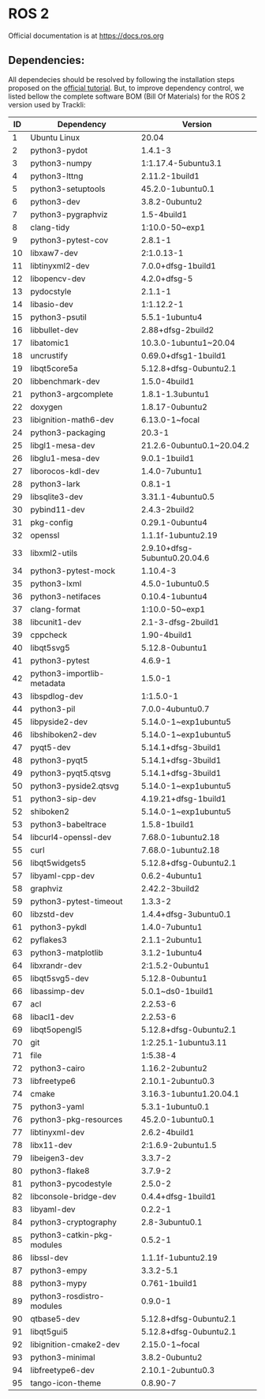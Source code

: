 # ROS 2

Official documentation is at https://docs.ros.org

## Dependencies:

All dependecies should be resolved by following the installation steps proposed on the [official tutorial](https://docs.ros.org/en/humble/Installation/Alternatives/Ubuntu-Development-Setup.html). But, to improve dependency control, we listed bellow the complete software BOM (Bill Of Materials) for the ROS 2 version used by Trackli:

<center>

|ID |Dependency                 |Version|
|---|---------------------------|-------|
|1  |Ubuntu Linux               |20.04                        |
|2  |python3-pydot              |1.4.1-3                      |
|3  |python3-numpy              |1:1.17.4-5ubuntu3.1          |
|4  |python3-lttng              |2.11.2-1build1               |
|5  |python3-setuptools         |45.2.0-1ubuntu0.1            |
|6  |python3-dev                |3.8.2-0ubuntu2               |
|7  |python3-pygraphviz         |1.5-4build1                  |
|8  |clang-tidy                 |1:10.0-50~exp1               |
|9  |python3-pytest-cov         |2.8.1-1                      |
|10 |libxaw7-dev                |2:1.0.13-1                   |
|11 |libtinyxml2-dev            |7.0.0+dfsg-1build1           |
|12 |libopencv-dev              |4.2.0+dfsg-5                 |
|13 |pydocstyle                 |2.1.1-1                      |
|14 |libasio-dev                |1:1.12.2-1                   |
|15 |python3-psutil             |5.5.1-1ubuntu4               |
|16 |libbullet-dev              |2.88+dfsg-2build2            |
|17 |libatomic1                 |10.3.0-1ubuntu1~20.04        |
|18 |uncrustify                 |0.69.0+dfsg1-1build1         |
|19 |libqt5core5a               |5.12.8+dfsg-0ubuntu2.1       |
|20 |libbenchmark-dev           |1.5.0-4build1                |
|21 |python3-argcomplete        |1.8.1-1.3ubuntu1             |
|22 |doxygen                    |1.8.17-0ubuntu2              |
|23 |libignition-math6-dev      |6.13.0-1~focal               |
|24 |python3-packaging          |20.3-1                       |
|25 |libgl1-mesa-dev            |21.2.6-0ubuntu0.1~20.04.2    |
|26 |libglu1-mesa-dev           |9.0.1-1build1                |
|27 |liborocos-kdl-dev          |1.4.0-7ubuntu1               |
|28 |python3-lark               |0.8.1-1                      |
|29 |libsqlite3-dev             |3.31.1-4ubuntu0.5            |
|30 |pybind11-dev               |2.4.3-2build2                |
|31 |pkg-config                 |0.29.1-0ubuntu4              |
|32 |openssl                    |1.1.1f-1ubuntu2.19           |
|33 |libxml2-utils              |2.9.10+dfsg-5ubuntu0.20.04.6 |
|34 |python3-pytest-mock        |1.10.4-3                     |
|35 |python3-lxml               |4.5.0-1ubuntu0.5             |
|36 |python3-netifaces          |0.10.4-1ubuntu4              |
|37 |clang-format               |1:10.0-50~exp1               |
|38 |libcunit1-dev              |2.1-3-dfsg-2build1           |
|39 |cppcheck                   |1.90-4build1                 |
|40 |libqt5svg5                 |5.12.8-0ubuntu1              |
|41 |python3-pytest             |4.6.9-1                      |
|42 |python3-importlib-metadata |1.5.0-1                      |
|43 |libspdlog-dev              |1:1.5.0-1                    |
|44 |python3-pil                |7.0.0-4ubuntu0.7             |
|45 |libpyside2-dev             |5.14.0-1~exp1ubuntu5         |
|46 |libshiboken2-dev           |5.14.0-1~exp1ubuntu5         |
|47 |pyqt5-dev                  |5.14.1+dfsg-3build1          |
|48 |python3-pyqt5              |5.14.1+dfsg-3build1          |
|49 |python3-pyqt5.qtsvg        |5.14.1+dfsg-3build1          |
|50 |python3-pyside2.qtsvg      |5.14.0-1~exp1ubuntu5         |
|51 |python3-sip-dev            |4.19.21+dfsg-1build1         |
|52 |shiboken2                  |5.14.0-1~exp1ubuntu5         |
|53 |python3-babeltrace         |1.5.8-1build1                |
|54 |libcurl4-openssl-dev       |7.68.0-1ubuntu2.18           |
|55 |curl                       |7.68.0-1ubuntu2.18           |
|56 |libqt5widgets5             |5.12.8+dfsg-0ubuntu2.1       |
|57 |libyaml-cpp-dev            |0.6.2-4ubuntu1               |
|58 |graphviz                   |2.42.2-3build2               |
|59 |python3-pytest-timeout     |1.3.3-2                      |
|60 |libzstd-dev                |1.4.4+dfsg-3ubuntu0.1        |
|61 |python3-pykdl              |1.4.0-7ubuntu1               |
|62 |pyflakes3                  |2.1.1-2ubuntu1               |
|63 |python3-matplotlib         |3.1.2-1ubuntu4               |
|64 |libxrandr-dev              |2:1.5.2-0ubuntu1             |
|65 |libqt5svg5-dev             |5.12.8-0ubuntu1              |
|66 |libassimp-dev              |5.0.1~ds0-1build1            |
|67 |acl                        |2.2.53-6                     |
|68 |libacl1-dev                |2.2.53-6                     |
|69 |libqt5opengl5              |5.12.8+dfsg-0ubuntu2.1       |
|70 |git                        |1:2.25.1-1ubuntu3.11         |
|71 |file                       |1:5.38-4                     |
|72 |python3-cairo              |1.16.2-2ubuntu2              |
|73 |libfreetype6               |2.10.1-2ubuntu0.3            |
|74 |cmake                      |3.16.3-1ubuntu1.20.04.1      |
|75 |python3-yaml               |5.3.1-1ubuntu0.1             |
|76 |python3-pkg-resources      |45.2.0-1ubuntu0.1            |
|77 |libtinyxml-dev             |2.6.2-4build1                |
|78 |libx11-dev                 |2:1.6.9-2ubuntu1.5           |
|79 |libeigen3-dev              |3.3.7-2                      |
|80 |python3-flake8             |3.7.9-2                      |
|81 |python3-pycodestyle        |2.5.0-2                      |
|82 |libconsole-bridge-dev      |0.4.4+dfsg-1build1           |
|83 |libyaml-dev                |0.2.2-1                      |
|84 |python3-cryptography       |2.8-3ubuntu0.1               |
|85 |python3-catkin-pkg-modules |0.5.2-1                      |
|86 |libssl-dev                 |1.1.1f-1ubuntu2.19           |
|87 |python3-empy               |3.3.2-5.1                    |
|88 |python3-mypy               |0.761-1build1                |
|89 |python3-rosdistro-modules  |0.9.0-1                      |
|90 |qtbase5-dev                |5.12.8+dfsg-0ubuntu2.1       |
|91 |libqt5gui5                 |5.12.8+dfsg-0ubuntu2.1       |
|92 |libignition-cmake2-dev     |2.15.0-1~focal               |
|93 |python3-minimal            |3.8.2-0ubuntu2               |
|94 |libfreetype6-dev           |2.10.1-2ubuntu0.3            |
|95 |tango-icon-theme           |0.8.90-7                     |

</center>
